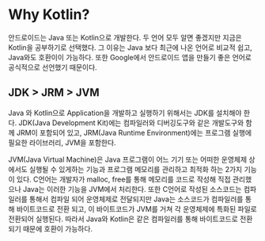 # Why Kotlin?
안드로이드는 Java 또는 Kotlin으로 개발한다. 두 언어 모두 알면 좋겠지만 지금은
Kotlin을 공부하기로 선택했다.
그 이유는 Java 보다 최근에 나온 언어로 비교적 쉽고, Java와도 호환이이 가능하다.
또한 Google에서 안드로이드 앱을 만들기 좋은 언어로 공식적으로 선언했기 때문이다.
## __JDK > JRM > JVM__
Java 와 Kotlin으로 Application을 개발하고 실행하기 위해서는 JDK를 설치해야 한다.
JDK(Java Development Kit)에는 컴파일러와 디버깅도구와 같은 개발도구와 함께 JRM이
포함되어 있고, JRM(Java Runtime Environment)에는 프로그램 실행에 필요한 라이브러리,
JVM을 포함한다.

JVM(Java Virtual Machine)은 Java 프로그램이 어느 기기 또는 어떠한 운영체제 상에서도
실행될 수 있게하는 기능과 프로그램 메모리를 관리하고 최적화 하는 2가지 기능이 있다.
C언어는 개발자가 malloc, free를 통해 메모리를 코드로 작성해 직접 관리했으나 Java는
이러한 기능을 JVM에서 처리한다. 또한 C언어로 작성된 소스코드는 컴파일러를 통해서
컴파일 되어 운영체제로 전달되지만 Java는 소스코드가 컴파일러를 통해 바이트코드로 전환
되고, 이 바이트코드가 JVM를 거쳐 각 운영체제에 특화된 파일로 전환되어 실행된다.
따라서 Java와 Kotlin은 같은 컴파일러를 통해 바이트코드로 전환되기 때문에 호환이 가능하다.
